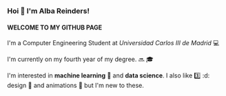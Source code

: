 ### Hoi 👋 I'm Alba Reinders!
#### WELCOME TO MY GITHUB PAGE
I'm a Computer Engineering Student at *Universidad Carlos III de Madrid* :computer:


I'm currently on my fourth year of my degree. :soon: :mortar_board:

I'm interested in **machine learning** :brain: and **data science**. I also like :three: :d: design :art: and animations :space_invader: but I'm new to these.





<!--
**akua21/akua21** is a ✨ _special_ ✨ repository because its `README.md` (this file) appears on your GitHub profile.

Here are some ideas to get you started:

- 🔭 I’m currently working on ...
- 🌱 I’m currently learning ...
- 👯 I’m looking to collaborate on ...
- 🤔 I’m looking for help with ...
- 💬 Ask me about ...
- 📫 How to reach me: ...
- 😄 Pronouns: ...
- ⚡ Fun fact: ...
-->
